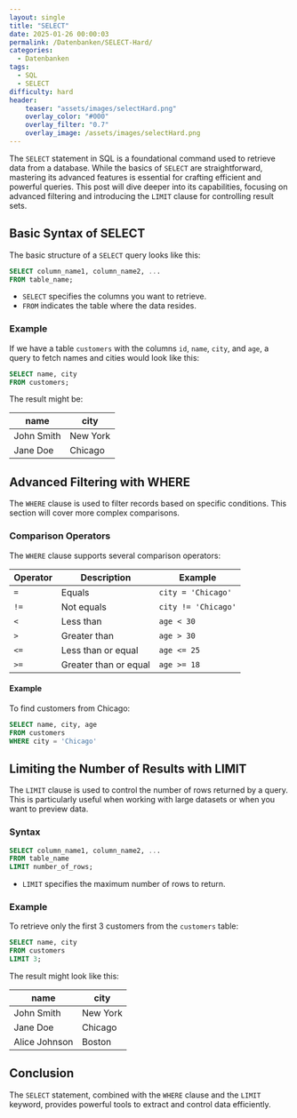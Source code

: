 ```yaml
---
layout: single
title: "SELECT"
date: 2025-01-26 00:00:03
permalink: /Datenbanken/SELECT-Hard/
categories:
  - Datenbanken
tags:
  - SQL
  - SELECT
difficulty: hard
header:
    teaser: "assets/images/selectHard.png"
    overlay_color: "#000"
    overlay_filter: "0.7"
    overlay_image: /assets/images/selectHard.png
---
```


The `SELECT` statement in SQL is a foundational command used to retrieve data from a database. While the basics of `SELECT` are straightforward, mastering its advanced features is essential for crafting efficient and powerful queries. This post will dive deeper into its capabilities, focusing on advanced filtering and introducing the `LIMIT` clause for controlling result sets.

## Basic Syntax of SELECT
The basic structure of a `SELECT` query looks like this:

```sql
SELECT column_name1, column_name2, ...
FROM table_name;
```

- `SELECT` specifies the columns you want to retrieve.
- `FROM` indicates the table where the data resides.

### Example
If we have a table `customers` with the columns `id`, `name`, `city`, and `age`, a query to fetch names and cities would look like this:

```sql
SELECT name, city
FROM customers;
```

The result might be:

| name          | city      |
|---------------|-----------|
| John Smith    | New York  |
| Jane Doe      | Chicago   |

## Advanced Filtering with WHERE
The `WHERE` clause is used to filter records based on specific conditions. This section will cover more complex comparisons.

### Comparison Operators
The `WHERE` clause supports several comparison operators:

| Operator | Description       | Example                     |
|----------|-------------------|-----------------------------|
| `=`      | Equals            | `city = 'Chicago'`         |
| `!=`     | Not equals        | `city != 'Chicago'`        |
| `<`      | Less than         | `age < 30`                 |
| `>`      | Greater than      | `age > 30`                 |
| `<=`     | Less than or equal | `age <= 25`               |
| `>=`     | Greater than or equal | `age >= 18`             |

#### Example
To find customers from Chicago:

```sql
SELECT name, city, age
FROM customers
WHERE city = 'Chicago'
```

## Limiting the Number of Results with LIMIT
The `LIMIT` clause is used to control the number of rows returned by a query. This is particularly useful when working with large datasets or when you want to preview data.

### Syntax
```sql
SELECT column_name1, column_name2, ...
FROM table_name
LIMIT number_of_rows;
```

- `LIMIT` specifies the maximum number of rows to return.

### Example
To retrieve only the first 3 customers from the `customers` table:

```sql
SELECT name, city
FROM customers
LIMIT 3;
```

The result might look like this:

| name          | city      |
|---------------|-----------|
| John Smith    | New York  |
| Jane Doe      | Chicago   |
| Alice Johnson | Boston    |

## Conclusion
The `SELECT` statement, combined with the `WHERE` clause and the `LIMIT` keyword, provides powerful tools to extract and control data efficiently.
